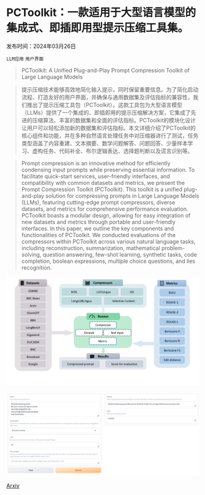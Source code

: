 # PCToolkit：一款适用于大型语言模型的集成式、即插即用型提示压缩工具集。

发布时间：2024年03月26日

`LLM应用` `用户界面`

> PCToolkit: A Unified Plug-and-Play Prompt Compression Toolkit of Large Language Models

> 提示压缩技术能够高效地简化输入提示，同时保留重要信息。为了简化启动流程、打造友好的用户界面，并确保与通用数据集及评估指标的兼容性，我们推出了提示压缩工具包（PCToolkit）。这款工具包为大型语言模型（LLMs）提供了一个集成的、即插即用的提示压缩解决方案，它集成了先进的压缩算法、丰富的数据集和全面的评估指标。PCToolkit的模块化设计让用户可以轻松添加新的数据集和评估指标。本文详细介绍了PCToolkit的核心组件和功能，并在多种自然语言处理任务中对压缩器进行了测试，任务类型涵盖了内容重建、文本摘要、数学问题解答、问题回答、少量样本学习、虚构任务、代码补全、布尔逻辑表达、选择题判断以及谎言识别等。

> Prompt compression is an innovative method for efficiently condensing input prompts while preserving essential information. To facilitate quick-start services, user-friendly interfaces, and compatibility with common datasets and metrics, we present the Prompt Compression Toolkit (PCToolkit). This toolkit is a unified plug-and-play solution for compressing prompts in Large Language Models (LLMs), featuring cutting-edge prompt compressors, diverse datasets, and metrics for comprehensive performance evaluation. PCToolkit boasts a modular design, allowing for easy integration of new datasets and metrics through portable and user-friendly interfaces. In this paper, we outline the key components and functionalities of PCToolkit. We conducted evaluations of the compressors within PCToolkit across various natural language tasks, including reconstruction, summarization, mathematical problem-solving, question answering, few-shot learning, synthetic tasks, code completion, boolean expressions, multiple choice questions, and lies recognition.

![PCToolkit：一款适用于大型语言模型的集成式、即插即用型提示压缩工具集。](../../../paper_images/2403.17411/x1.png)

![PCToolkit：一款适用于大型语言模型的集成式、即插即用型提示压缩工具集。](../../../paper_images/2403.17411/webdemo.png)

[Arxiv](https://arxiv.org/abs/2403.17411)